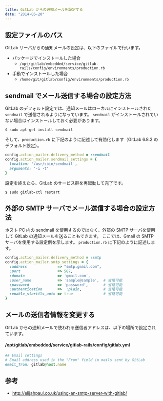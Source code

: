 ```yaml
---
title: GitLab からの通知メールを設定する
date: "2014-05-20"
---
```


設定ファイルのパス
----

GitLab サーバからの通知メールの設定は、以下のファイルで行います。

* パッケージでインストールした場合
  * `/opt/gitlab/embedded/service/gitlab-rails/config/environments/production.rb`
* 手動でインストールした場合
  * `/home/git/gitlab/config/environments/production.rb`

sendmail でメール送信する場合の設定方法
----

GitLab のデフォルト設定では、通知メールはローカルにインストールされた `sendmail` で送信されるようになっています。
`sendmail` がインストールされていない場合はインストールしておく必要があります。

```
$ sudo apt-get install sendmail
```

そして、`production.rb` に下記のように記述して有効化します（GitLab 6.8.2 のデフォルト設定）。

```ruby
config.action_mailer.delivery_method = :sendmail
config.action_mailer.sendmail_settings = {
  location: '/usr/sbin/sendmail',
  arguments: '-i -t'
}
```

設定を終えたら、GitLab のサービス群を再起動して完了です。

```
$ sudo gitlab-ctl restart
```


外部の SMTP サーバでメール送信する場合の設定方法
----

ホスト PC 内の sendmail を使用するのではなく、外部の SMTP サーバを使用して GitLab の通知メールを送ることもできます。
ここでは、Gmail の SMTP サーバを使用する設定例を示します。
`production.rb` に下記のように記述します。

```ruby
config.action_mailer.delivery_method = :smtp
config.action_mailer.smtp_settings = {
  :address              => "smtp.gmail.com",
  :port                 => 587,
  :domain               => 'gmail.com',
  :user_name            => 'sample@sample',  # 省略可能
  :password             => 'password',       # 省略可能
  :authentication       =>  :plain,          # 省略可能
  :enable_starttls_auto => true              # 省略可能
}
```


メールの送信者情報を変更する
----

GitLab からの通知メールで使われる送信者アドレスは、以下の場所で設定されています。

#### /opt/gitlab/embedded/service/gitlab-rails/config/gitlab.yml

```ruby
## Email settings
# Email address used in the "From" field in mails sent by GitLab
email_from: gitlab@host.name
```


参考
---

* http://elijahpaul.co.uk/using-an-smtp-server-with-gitlab/

